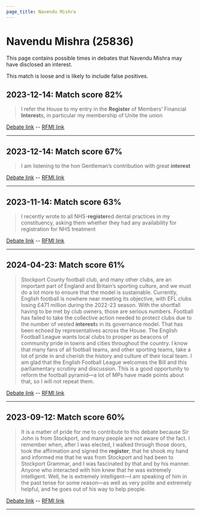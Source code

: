 ```yaml
---
page_title: Navendu Mishra
---
```


# Navendu Mishra  (25836)

This page contains possible times in debates that Navendu Mishra may have disclosed an interest.

This match is loose and is likely to include false positives. 



## 2023-12-14: Match score 82%

>I refer the House to my entry in the **Register** of Members’ Financial **Interest**s, in particular my membership of Unite the union

[Debate link](https://www.theyworkforyou.com/debates/?id=2023-12-14a.1086.1)  --  [RFMI link](https://www.theyworkforyou.com/mp/25836/register)


---



## 2023-12-14: Match score 67%

>I am listening to the hon Gentleman’s contribution with great **interest**

[Debate link](https://www.theyworkforyou.com/debates/?id=2023-12-14a.1083.0)  --  [RFMI link](https://www.theyworkforyou.com/mp/25836/register)


---



## 2023-11-14: Match score 63%

>I recently wrote to all NHS-**register**ed dental practices in my constituency, asking them whether they had any availability for registration for NHS treatment

[Debate link](https://www.theyworkforyou.com/debates/?id=2023-11-14b.605.0)  --  [RFMI link](https://www.theyworkforyou.com/mp/25836/register)


---



## 2024-04-23: Match score 61%

>Stockport County football club, and many other clubs, are an important part of England and Britain’s sporting culture, and we must do a lot more to ensure that the model is sustainable. Currently, English football is nowhere near meeting its objective, with EFL clubs losing £471 million during the 2022-23 season. With the shortfall having to be met by club owners, those are serious numbers. Football has failed to take the collective action needed to protect clubs due to the number of vested **interest**s in its governance model. That has been echoed by representatives across the House. The English Football League wants local clubs to prosper as beacons of community pride in towns and cities throughout the country. I know that many fans of all football teams, and other sporting teams, take a lot of pride in and cherish the history and culture of their local team. I am glad that the English Football League welcomes the Bill and this parliamentary scrutiny and discussion. This is  a good opportunity to reform the football pyramid—a lot of MPs have made points about that, so I will not repeat them.

[Debate link](https://www.theyworkforyou.com/debates/?id=2024-04-23a.887.0)  --  [RFMI link](https://www.theyworkforyou.com/mp/25836/register)


---



## 2023-09-12: Match score 60%

>It is a matter of pride for me to contribute to this debate because Sir John is from Stockport, and many people are not aware of the fact. I remember when, after I was elected, I walked through those doors, took the affirmation and signed the **register**, that he shook my hand and informed me that he was from Stockport and had been to Stockport Grammar, and I was fascinated by that  and by his manner. Anyone who interacted with him knew that he was extremely intelligent. Well, he is extremely intelligent—I am speaking of him in the past tense for some reason—as well as very polite and extremely helpful, and he goes out of his way to help people.

[Debate link](https://www.theyworkforyou.com/debates/?id=2023-09-12c.795.1)  --  [RFMI link](https://www.theyworkforyou.com/mp/25836/register)


---

